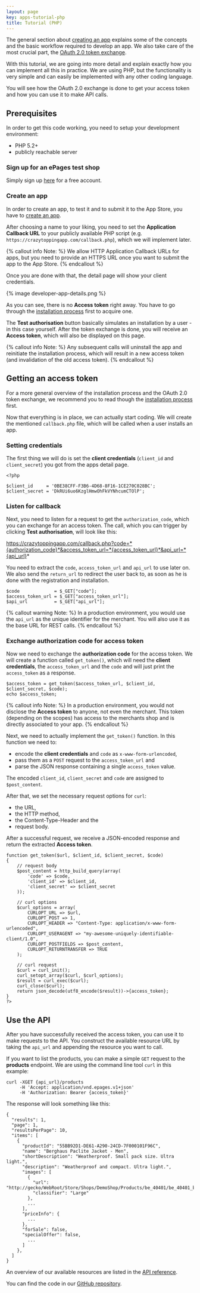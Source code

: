 ```yaml
---
layout: page
key: apps-tutorial-php
title: Tutorial (PHP)
---
```


The general section about [creating an app](page:apps-create) explains some of the concepts and the basic workflow required to develop an app.
We also take care of the most crucial part, the [OAuth 2.0 token exchange](page:apps-install).

With this tutorial, we are going into more detail and explain exactly how you can implement all this in practice.
We are using PHP, but the functionality is very simple and can easily be implemented with any other coding language.

You will see how the OAuth 2.0 exchange is done to get your access token and how you can use it to make API calls.

## Prerequisites

In order to get this code working, you need to setup your development environment:

* PHP 5.2+
* publicly reachable server

### Sign up for an ePages test shop

Simply sign up [here](http://www.epages.cloud/developer/) for a free account.

### Create an app

In order to create an app, to test it and to submit it to the App Store, you have to [create an app](page:apps-create).

After choosing a name to your liking, you need to set the **Application Callback URL** to your publicly available PHP script (e.g. `https://crazytoppingapp.com/callback.php`), which we will implement later.

{% callout info Note: %}
We allow HTTP Application Callback URLs for apps, but you need to provide an HTTPS URL once you want to submit the app to the App Store.
{% endcallout %}

Once you are done with that, the detail page will show your client credentials.

{% image developer-app-details.png %}

As you can see, there is no **Access token** right away.
You have to go through the [installation process](page:apps-install) first to acquire one.

The **Test authorisation** button basically simulates an installation by a user - in this case yourself.
After the token exchange is done, you will receive an **Access token**, which will also be displayed on this page.

{% callout info Note: %}
Any subsequent calls will uninstall the app and reinitiate the installation process, which will result in a new access token (and invalidation of the old access token).
{% endcallout %}

## Getting an access token

For a more general overview of the installation process and the OAuth 2.0 token exchange, we recommend you to read though the [installation process](page:apps-install) first.

Now that everything is in place, we can actually start coding.
We will create the mentioned `callback.php` file, which will be called when a user installs an app.

### Setting credentials

The first thing we will do is set the **client credentials** (`client_id` and `client_secret`) you got from the apps detail page.

    <?php

    $client_id     = '0BE38CFF-F3B6-4D68-8F16-1CE270C028BC';
    $client_secret = 'DkRUi6uo6KzglHmwOhFkVYNhcumCTOlP';

### Listen for callback

Next, you need to listen for a request to get the `authorization_code`, which you can exchange for an access token.
The call, which you can trigger by clicking **Test authorisation**, will look like this:

https://crazytoppingapp.com/callback.php?code=*{authorization_code}*&access_token_url=*{access_token_url}*&api_url=*{api_url}*

You need to extract the `code`, `access_token_url` and `api_url` to use later on.
We also send the `return_url` to redirect the user back to, as soon as he is done with the registration and installation.

    $code             = $_GET["code"];
    $access_token_url = $_GET["access_token_url"];
    $api_url          = $_GET["api_url"];

{% callout warning Note: %}
In a production environment, you would use the `api_url` as the unique identifier for the merchant.
You will also use it as the base URL for REST calls.
{% endcallout %}

### Exchange authorization code for access token

Now we need to exchange the **authorization code** for the access token.
We will create a function called `get_token()`, which will need the **client credentials**, the `access_token_url` and the `code` and will just print the `access_token` as a response.

    $access_token = get_token($access_token_url, $client_id, $client_secret, $code);
    echo $access_token;

{% callout info Note: %}
In a production environment, you would not disclose the **Access token** to anyone, not even the merchant.
This token (depending on the scopes) has access to the merchants shop and is directly associated to your app.
{% endcallout %}

Next, we need to actually implement the `get_token()` function.
In this function we need to:

- encode the **client credentials** and `code` as `x-www-form-urlencoded`,
- pass them as a `POST` request to the `access_token_url` and
- parse the JSON response containing a single `access_token` value.

The encoded `client_id`, `client_secret` and `code` are assigned to `$post_content`.

After that, we set the necessary request options for `curl`:

- the URL,
- the HTTP method,
- the Content-Type-Header and the
- request body.

After a successful request, we receive a JSON-encoded response and return the extracted **Access token**.

    function get_token($url, $client_id, $client_secret, $code)
    {
        // request body
        $post_content = http_build_query(array(
            'code' => $code,
            'client_id' => $client_id,
            'client_secret' => $client_secret
        ));

        // curl options
        $curl_options = array(
            CURLOPT_URL => $url,
            CURLOPT_POST => 1,
            CURLOPT_HEADER => "Content-Type: application/x-www-form-urlencoded",
            CURLOPT_USERAGENT => "my-awesome-uniquely-identifiable-client/1.0",
            CURLOPT_POSTFIELDS => $post_content,
            CURLOPT_RETURNTRANSFER => TRUE
        );

        // curl request
        $curl = curl_init();
        curl_setopt_array($curl, $curl_options);
        $result = curl_exec($curl);
        curl_close($curl);
        return json_decode(utf8_encode($result))->{access_token};
    }
    ?>

## Use the API

After you have successfully received the access token, you can use it to make requests to the API.
You construct the available resource URL by taking the `api_url` and appending the resource you want to call.

If you want to list the products, you can make a simple `GET` request to the **products** endpoint.
We are using the command line tool `curl` in this example:

    curl -XGET {api_url}/products
         -H 'Accept: application/vnd.epages.v1+json'
         -H 'Authorization: Bearer {access_token}'

The response will look something like this:

    {
      "results": 1,
      "page": 1,
      "resultsPerPage": 10,
      "items": [
        {
          "productId": "55BB92D1-DE61-A290-24CD-7F000101F96C",
          "name": "Berghaus Paclite Jacket - Men",
          "shortDescription": "Weatherproof. Small pack size. Ultra light.",
          "description": "Weatherproof and compact. Ultra light.",
          "images": [
            {
              "url": "http://gecko/WebRoot/Store/Shops/DemoShop/Products/be_40401/be_40401_blue.jpg",
              "classifier": "Large"
            },
            ...
          ],
          "priceInfo": {
            ...
          },
          "forSale": false,
          "specialOffer": false,
            ...
          ]
        },
      ]
    }

An overview of our available resources are listed in the [API reference](page:api-resources-all).

You can find the code in our [GitHub repository][github-demo-app-php].

[github-demo-app-php]: https://github.com/pshingala/epphp
[epages-demo-signup]: http://www.google.com
